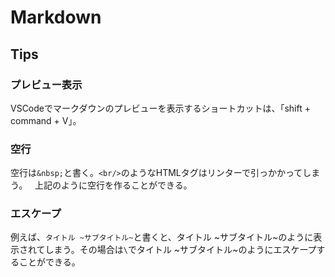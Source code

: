 # Markdown

## Tips

### プレビュー表示

VSCodeでマークダウンのプレビューを表示するショートカットは、「shift + command + V」。

### 空行

空行は`&nbsp;`と書く。`<br/>`のようなHTMLタグはリンターで引っかかってしまう。
&nbsp;
上記のように空行を作ることができる。

### エスケープ

例えば、`タイトル ~サブタイトル~`と書くと、タイトル ~サブタイトル~のように表示されてしまう。その場合は`\`でタイトル \~サブタイトル\~のようにエスケープすることができる。
